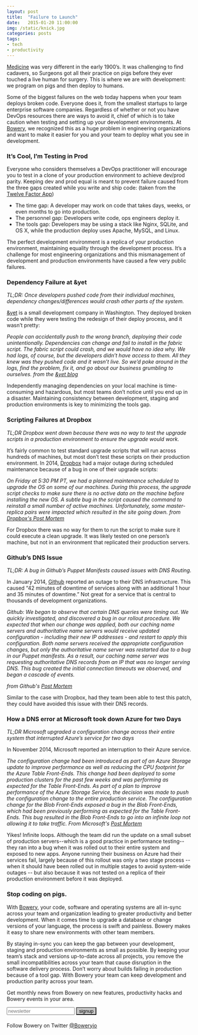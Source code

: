 ```yaml
---
layout: post
title:  "Failure to Launch"
date:   2015-01-20 11:00:00
img: /static/knick.jpg
categories: posts
tags:
- tech
- productivity
---
```


[Medicine](http://mentalfloss.com/article/58736/interview-dr-stanley-burns-knicks-medical-advisor) was very different in the early 1900’s. It was challenging to find cadavers, so Surgeons got all their practice on pigs before they ever touched a live human for surgery. This is where we are with development: we program on pigs and then deploy to humans. 

Some of the biggest failures on the web today happens when your team deploys broken code. Everyone does it, from the smallest startups to large enterprise software companies. Regardless of whether or not you have DevOps resources there are ways to avoid it, chief of which is to take caution when testing and setting up your development environments. At [Bowery](http://bowery.io/start/), we recognized this as a huge problem in engineering organizations and want to make it easier for you and your team to deploy what you see in development.

### It’s Cool, I’m Testing in Prod

Everyone who considers themselves a DevOps practitioner will encourage you to test in a clone of your production environment to achieve dev/prod parity. Keeping dev and prod equal is meant to prevent failure caused from the three gaps created while you write and ship code: (taken from the [Twelve Factor App](12factor.net/dev-prod-parity))  

* The time gap: A developer may work on code that takes days, weeks, or even months to go into production.
* The personnel gap: Developers write code, ops engineers deploy it.
* The tools gap: Developers may be using a stack like Nginx, SQLite, and OS X, while the production deploy uses Apache, MySQL, and Linux. 

The perfect development environment is a replica of your production environment, maintaining equality through the development process. It’s a challenge for most engineering organizations and this mismanagement of development and production environments have caused a few very public failures. 

### Dependency Failure at &yet

_TL;DR: Once developers pushed code from their individual machines, dependency changes/differences would crash other parts of the system._

[&yet](https://blog.andyet.com/2012/12/13/and-bang-deploy-process) is a small development company in Washington. They deployed broken code while they were testing the redesign of their deploy process, and it wasn’t pretty:

_People can accidentally push to the wrong branch, deploying their code unintentionally. Dependencies can change and fail to install in the fabric script. The fabric script could crash, and we would have no idea why. We had logs, of course, but the developers didn’t have access to them. All they knew was they pushed code and it wasn’t live. So we’d poke around in the logs, find the problem, fix it, and go about our business grumbling to ourselves._
_from the [&yet blog](https://blog.andyet.com/2012/12/13/and-bang-deploy-process)_

Independently managing dependencies on your local machine is time-consuming and hazardous, but most teams don’t notice until you end up in a disaster. Maintaining consistency between development, staging and production environments is key to minimizing the tools gap. 

### Scripting Failures at Dropbox

_TL;DR Dropbox went down because there was no way to test the upgrade scripts in a production environment to ensure the upgrade would work._

It’s fairly common to test standard upgrade scripts that will run across hundreds of machines, but most don’t test these scripts on their production environment. In 2014, [Dropbox](https://tech.dropbox.com/2014/01/outage-post-mortem/) had a major outage during scheduled maintenance because of a bug in one of their upgrade scripts: 

_On Friday at 5:30 PM PT, we had a planned maintenance scheduled to upgrade the OS on some of our machines. During this process, the upgrade script checks to make sure there is no active data on the machine before installing the new OS.
A subtle bug in the script caused the command to reinstall a small number of active machines. Unfortunately, some master-replica pairs were impacted which resulted in the site going down._
_from [Dropbox's Post Mortem](https://tech.dropbox.com/2014/01/outage-post-mortem/)_

For Dropbox there was no way for them to run the script to make sure it could execute a clean upgrade. It was likely tested on one person’s machine, but not in an environment that replicated their production servers. 

### Github’s DNS Issue

_TL;DR: A bug in Github’s Puppet Manifests caused issues with DNS Routing._

In January 2014, [Github](https://github.com/blog/1759-dns-outage-post-mortem) reported an outage to their DNS infrastructure. This caused “42 minutes of downtime of services along with an additional 1 hour and 35 minutes of downtime.” Not great for a service that is central to thousands of development organizations. 

_Github: We began to observe that certain DNS queries were timing out. We quickly investigated, and discovered a bug in our rollout procedure. We expected that when our change was applied, both our caching name servers and authoritative name servers would receive updated configuration - including their new IP addresses - and restart to apply this configuration. Both name servers received the appropriate configuration changes, but only the authoritative name server was restarted due to a bug in our Puppet manifests. As a result, our caching name server was requesting authoritative DNS records from an IP that was no longer serving DNS. This bug created the initial connection timeouts we observed, and began a cascade of events._

_from Github's [Post Mortem](https://github.com/blog/1759-dns-outage-post-mortem)_

Similar to the case with Dropbox, had they team been able to test this patch, they could have avoided this issue with their DNS records. 

### How a DNS error at Microsoft took down Azure for two Days

_TL;DR Microsoft upgraded a configuration change across their entire system that interrupted Azure’s service for two days_

In November 2014, Microsoft reported an interruption to their Azure service. 

_The configuration change had been introduced as part of an Azure Storage update to improve performance as well as reducing the CPU footprint for the Azure Table Front-Ends. This change had been deployed to some production clusters for the past few weeks and was performing as expected for the Table Front-Ends.
As part of a plan to improve performance of the Azure Storage Service, the decision was made to push the configuration change to the entire production service.
The configuration change for the Blob Front-Ends exposed a bug in the Blob Front-Ends, which had been previously performing as expected for the Table Front-Ends. This bug resulted in the Blob Front-Ends to go into an infinite loop not allowing it to take traffic._
_From Microsoft's [Post Mortem](http://azure.microsoft.com/blog/2014/11/19/update-on-azure-storage-service-interruption/)_

Yikes! Infinite loops. Although the team did run the update on a small subset of production servers--which is a good practice in performance testing-- they ran into a bug when it was rolled out to their entire system and exposed to new apps. Anyone running their business on Azure had their services fail, largely because of this rollout was only a two stage process -- when it should have been rolled out in multiple stages to avoid system-wide outages -- but also because it was not tested on a replica of their production environment before it was deployed. 

### Stop coding on pigs.

With [Bowery](http://bowery.io/start/), your code, software and operating systems are all in-sync across your team and organization leading to greater productivity and better development. When it comes time to upgrade a database or change versions of your language, the process is swift and painless. Bowery makes it easy to share new environments with other team members. 

By staying in-sync you can keep the gap between your development, staging and production environments as small as possible. By keeping your team’s stack and versions up-to-date across all projects, you remove the small incompatibilities across your team that cause disruption in the software delivery process. Don’t worry about builds failing in production because of a tool gap. With Bowery your team can keep development and production parity across your team.

Get monthly news from Bowery on new features, productivity hacks and Bowery events in your area. 

<form action="https://formkeep.com/f/a9d9bd96ce41" method="POST" class="subscribe" style="overflow: hidden; margin-bottom: 20px;">
  <span class="cover email-cover" style="background: rgb(191, 191, 191);"></span>
  <input class="email-submit" type="email" name="email" placeholder="newsletter" required="" style="color: rgb(198, 198, 198)">
  <span class="cover submit-cover"></span>
  <input type="submit" value="signup" style="background: rgb(198, 198, 198);">
</form>

Follow Bowery on Twitter [@Boweryio](https://twitter.com/boweryio)

